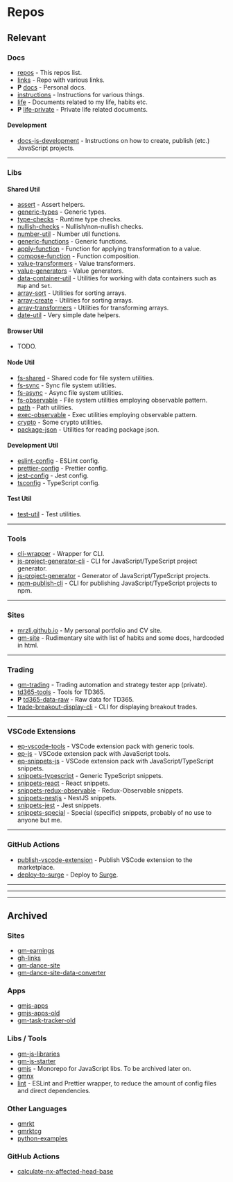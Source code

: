 # Repos

## Relevant

### Docs

- [repos](https://github.com/mrzli/repos) - This repos list.
- [links](https://github.com/mrzli/links) - Repo with various links.
- **P** [docs](https://github.com/mrzli/docs) - Personal docs.
- [instructions](https://github.com/mrzli/instructions) - Instructions for various things.
- [life](https://github.com/mrzli/life) - Documents related to my life, habits etc.
- **P** [life-private](https://github.com/mrzli/life-private) - Private life related documents.

#### Development

- [docs-js-development](https://github.com/mrzli/docs-js-development) - Instructions on how to create, publish (etc.) JavaScript projects.

---

### Libs

#### Shared Util

- [assert](https://github.com/mrzli/assert) - Assert helpers.
- [generic-types](https://github.com/mrzli/generic-types) - Generic types.
- [type-checks](https://github.com/mrzli/type-checks) - Runtime type checks.
- [nullish-checks](https://github.com/mrzli/nullish-checks) - Nullish/non-nullish checks.
- [number-util](https://github.com/mrzli/number-util) - Number util functions.
- [generic-functions](https://github.com/mrzli/generic-functions) - Generic functions.
- [apply-function](https://github.com/mrzli/apply-function) - Function for applying transformation to a value.
- [compose-function](https://github.com/mrzli/compose-function) - Function composition.
- [value-transformers](https://github.com/mrzli/value-transformers) - Value transformers.
- [value-generators](https://github.com/mrzli/value-generators) - Value generators.
- [data-container-util](https://github.com/mrzli/data-container-util) - Utilities for working with data containers such as `Map` and `Set`.
- [array-sort](https://github.com/mrzli/array-sort) - Utilities for sorting arrays.
- [array-create](https://github.com/mrzli/array-create) - Utilities for sorting arrays.
- [array-transformers](https://github.com/mrzli/array-transformers) - Utilities for transforming arrays.
- [date-util](https://github.com/mrzli/date-util) - Very simple date helpers.

#### Browser Util

- TODO.

#### Node Util

- [fs-shared](https://github.com/mrzli/fs-shared) - Shared code for file system utilities.
- [fs-sync](https://github.com/mrzli/fs-sync) - Sync file system utilities.
- [fs-async](https://github.com/mrzli/fs-async) - Async file system utilities.
- [fs-observable](https://github.com/mrzli/fs-observable) - File system utilities employing observable pattern.
- [path](https://github.com/mrzli/path) - Path utilities.
- [exec-observable](https://github.com/mrzli/exec-observable) - Exec utilities employing observable pattern.
- [crypto](https://github.com/mrzli/crypto) - Some crypto utilities.
- [package-json](https://github.com/mrzli/package-json) - Utilities for reading package json.

#### Development Util

- [eslint-config](https://github.com/mrzli/eslint-config) - ESLint config.
- [prettier-config](https://github.com/mrzli/prettier-config) - Prettier config.
- [jest-config](https://github.com/mrzli/jest-config) - Jest config.
- [tsconfig](https://github.com/mrzli/tsconfig) - TypeScript config.

#### Test Util

- [test-util](https://github.com/mrzli/test-util) - Test utilities.

---

### Tools

- [cli-wrapper](https://github.com/mrzli/cli-wrapper) - Wrapper for CLI.
- [js-project-generator-cli](https://github.com/mrzli/js-project-generator-cli) - CLI for JavaScript/TypeScript project generator.
- [js-project-generator](https://github.com/mrzli/js-project-generator) - Generator of JavaScript/TypeScript projects.
- [npm-publish-cli](https://github.com/mrzli/npm-publish-cli) - CLI for publishing JavaScript/TypeScript projects to npm.

---

### Sites

- [mrzli.github.io](https://github.com/mrzli/mrzli.github.io) - My personal portfolio and CV site.
- [gm-site](https://github.com/mrzli/gm-site) - Rudimentary site with list of habits and some docs, hardcoded in html.

---

### Trading

- [gm-trading](https://github.com/mrzli/gm-trading) - Trading automation and strategy tester app (private).
- [td365-tools](https://github.com/mrzli/td365-tools) - Tools for TD365.
- **P** [td365-data-raw](https://github.com/mrzli/td365-data-raw) - Raw data for TD365.
- [trade-breakout-display-cli](https://github.com/mrzli/trade-breakout-display-cli) - CLI for displaying breakout trades.

---

### VSCode Extensions

- [ep-vscode-tools](https://github.com/mrzli-vscode-extensions/ep-vscode-tools) - VSCode extension pack with generic tools.
- [ep-js](https://github.com/mrzli-vscode-extensions/ep-js) - VSCode extension pack with JavaScript tools.
- [ep-snippets-js](https://github.com/mrzli-vscode-extensions/ep-snippets-js) - VSCode extension pack with JavaScript/TypeScript snippets.
- [snippets-typescript](https://github.com/mrzli-vscode-extensions/snippets-typescript) - Generic TypeScript snippets.
- [snippets-react](https://github.com/mrzli-vscode-extensions/snippets-react) - React snippets.
- [snippets-redux-observable](https://github.com/mrzli-vscode-extensions/snippets-redux-observable) - Redux-Observable snippets.
- [snippets-nestjs](https://github.com/mrzli-vscode-extensions/snippets-nestjs) - NestJS snippets.
- [snippets-jest](https://github.com/mrzli-vscode-extensions/snippets-jest) - Jest snippets.
- [snippets-special](https://github.com/mrzli-vscode-extensions/snippets-special) - Special (specific) snippets, probably of no use to anyone but me.

---

### GitHub Actions

- [publish-vscode-extension](https://github.com/mrzli-gh-actions/publish-vscode-extension) - Publish VSCode extension to the marketplace.
- [deploy-to-surge](https://github.com/mrzli-gh-actions/deploy-to-surge) - Deploy to [Surge](https://surge.sh).

---

---

---

## Archived

### Sites

- [gm-earnings](https://github.com/mrzli/gm-earnings)
- [gh-links](https://github.com/mrzli/gh-links)
- [gm-dance-site](https://github.com/mrzli/gm-dance-site)
- [gm-dance-site-data-converter](https://github.com/mrzli/gm-dance-site-data-converter)

### Apps

- [gmjs-apps](https://github.com/mrzli/gmjs-apps)
- [gmjs-apps-old](https://github.com/mrzli/gmjs-apps-old)
- [gm-task-tracker-old](https://github.com/mrzli/gm-task-tracker-old)

### Libs / Tools

- [gm-js-libraries](https://github.com/mrzli/gm-js-libraries)
- [gm-js-starter](https://github.com/mrzli/gm-js-starter)
- [gmjs](https://github.com/mrzli/gmjs) - Monorepo for JavaScript libs. To be archived later on.
- [gmnx](https://github.com/mrzli/gmnx)
- [lint](https://github.com/mrzli/lint) - ESLint and Prettier wrapper, to reduce the amount of config files and direct dependencies.

### Other Languages

- [gmrkt](https://github.com/mrzli/gmrkt)
- [gmrktcg](https://github.com/mrzli/gmrktcg)
- [python-examples](https://github.com/mrzli/python-examples)

### GitHub Actions

- [calculate-nx-affected-head-base](https://github.com/mrzli-gh-actions/calculate-nx-affected-head-base)
